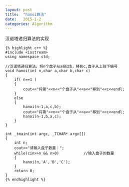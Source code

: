 ```yaml
---
layout: post
title:  "hanoi算法"
date:   2015-1-2
categories: Algorithm
---
```

汉诺塔递归算法的实现

<!-- more -->

	{% highlight c++ %}    
	#include <iostream>
	using namespace std;
 
	//汉诺塔递归算法，将n个盘子从a经过b，移到c,盘子从上往下编号
	void hanoi(int n,char a,char b,char c)
	{
    	if( n==1 )
    	{
        	cout<<"将第"<<n<<"个盘子从"<<a<<"移到"<<c<<endl;
    	}
    	else
    	{
        	hanoi(n-1,a,c,b);
        	cout<<"将第"<<n<<"个盘子从"<<a<<"移到"<<c<<endl;
        	hanoi(n-1,b,a,c);
    	}
	}
 
	int _tmain(int argc, _TCHAR* argv[])
	{
    	int n;
    	cout<<"请输入盘子数量：";
    	while(cin>>n && n>0)           //输入盘子的数量
    	{
        	hanoi(n,'A','B','C');
    	}
    	return 0;
	}
	{% endhighlight %}
